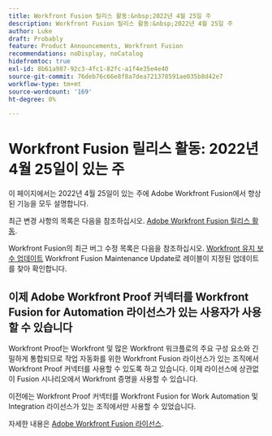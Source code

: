 ```yaml
---
title: Workfront Fusion 릴리스 활동:&nbsp;2022년 4월 25일 주
description: Workfront Fusion 릴리스 활동:&nbsp;2022년 4월 25일 주
author: Luke
draft: Probably
feature: Product Announcements, Workfront Fusion
recommendations: noDisplay, noCatalog
hidefromtoc: true
exl-id: 8b61a987-92c3-4fc1-82fc-a1f4e35e4e40
source-git-commit: 76deb76c66e8f8a7dea721378591ae035b8d42e7
workflow-type: tm+mt
source-wordcount: '169'
ht-degree: 0%

---
```


# Workfront Fusion 릴리스 활동: 2022년 4월 25일이 있는 주

이 페이지에서는 2022년 4월 25일이 있는 주에 Adobe Workfront Fusion에서 향상된 기능을 모두 설명합니다.

최근 변경 사항의 목록은 다음을 참조하십시오. [Adobe Workfront Fusion 릴리스 활동](../../../product-announcements/product-releases/fusion-release-activity/fusion-release-activity.md).

Workfront Fusion의 최근 버그 수정 목록은 다음을 참조하십시오. [Workfront 유지 보수 업데이트](https://experienceleague.adobe.com/docs/workfront-known-issues/releases/current-updates.html) Workfront Fusion Maintenance Update로 레이블이 지정된 업데이트를 찾아 확인합니다.

## 이제 Adobe Workfront Proof 커넥터를 Workfront Fusion for Automation 라이선스가 있는 사용자가 사용할 수 있습니다

Workfront Proof는 Workfront 및 많은 Workfront 워크플로의 주요 구성 요소와 긴밀하게 통합되므로 작업 자동화를 위한 Workfront Fusion 라이선스가 있는 조직에서 Workfront Proof 커넥터를 사용할 수 있도록 하고 있습니다. 이제 라이선스에 상관없이 Fusion 시나리오에서 Workfront 증명을 사용할 수 있습니다.

이전에는 Workfront Proof 커넥터를 Workfront Fusion for Work Automation 및 Integration 라이선스가 있는 조직에서만 사용할 수 있었습니다.

자세한 내용은 [Adobe Workfront Fusion 라이선스](../../../workfront-fusion/get-started/license-automation-vs-integration.md).
